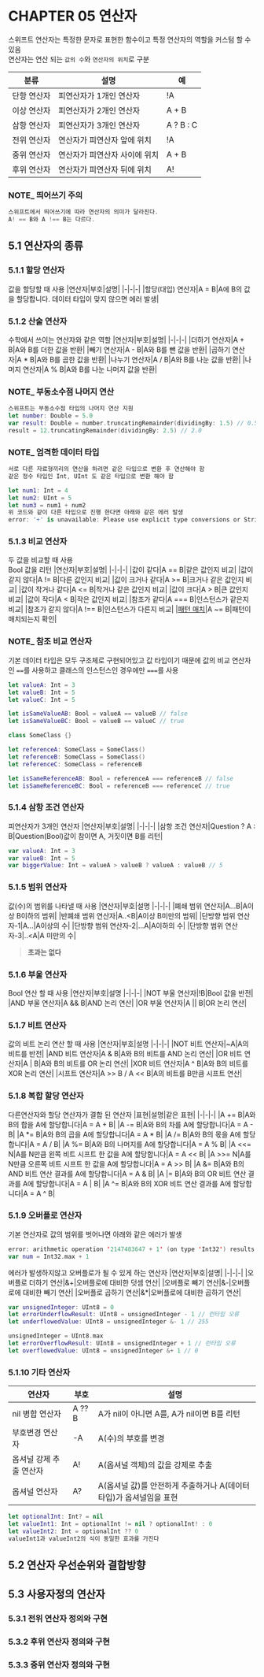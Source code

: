 # CHAPTER 05 연산자

스위프트 연산자는 특정한 문자로 표현한 함수이고 특정 연산자의 역할을 커스텀 할 수 있음  
연산자는 연산 되는 `값의 수`와 `연산자의 위치`로 구분

|분류|설명|예|
|-|-|-|
|단항 연산자|피연산자가 1개인 연산자|!A|
|이상 연산자|피연산자가 2개인 연산자|A + B|
|삼항 연산자|피연산자가 3개인 연산자|A ? B : C|
|전위 연산자|연산자가 피연산자 앞에 위치|!A|
|중위 연산자|연산자가 피연산자 사이에 위치|A + B|
|후위 연산자|연산자가 피연산자 뒤에 위치|A!|

### NOTE_ 띄어쓰기 주의
```swift
스위프트에서 띄어쓰기에 따라 연산자의 의미가 달라진다.
A! == B와 A !== B는 다르다.
```
## 5.1 연산자의 종류

### 5.1.1 할당 연산자
값을 할당할 때 사용
|연산자|부호|설명|
|-|-|-|
|할당(대입) 연산자|A = B|A에 B의 값을 할당합니다. 데이터 타입이 맞지 않으면 에러 발생|
### 5.1.2 산술 연산자
수학에서 쓰이는 연산자와 같은 역할
|연산자|부호|설명|
|-|-|-|
|더하기 연산자|A + B|A와 B를 더한 값을 반환|
|빼기 연산자|A - B|A와 B를 뺀 값을 반환|
|곱하기 연산자|A * B|A와 B를 곱한 값을 반환|
|나누기 연산자|A / B|A와 B를 나눈 값을 반환|
|나머지 연산자|A % B|A와 B를 나눈 나머지 값을 반환|

### NOTE_ 부동소수점 나머지 연산
```swift
스위프트는 부동소수점 타입의 나머지 연산 지원
let number: Double = 5.0
var result: Double = number.truncatingRemainder(dividingBy: 1.5) // 0.5
result = 12.truncatingRemainder(dividingBy: 2.5) // 2.0
```
### NOTE_ 엄격한 데이터 타입
```swift
서로 다른 자료형끼리의 연산을 하려면 같은 타입으로 변환 후 연산해야 함
같은 정수 타입인 Int, UInt 도 같은 타입으로 변환 해야 함

let num1: Int = 4
let num2: UInt = 5
let num3 = num1 + num2
위 코드와 같이 다른 타입으로 진행 한다면 아래와 같은 에러 발생 
error: '+' is unavailable: Please use explicit type conversions or Strideable methods for mixed-type arithmetics.
```
### 5.1.3 비교 연산자
두 값을 비교할 때 사용  
Bool 값을 리턴
|연산자|부호|설명|
|-|-|-|
|값이 같다|A == B|같은 값인지 비교|
|값이 같지 않다|A != B|다른 값인지 비교|
|값이 크거나 같다|A >= B|크거나 같은 값인지 비교|
|값이 작거나 같다|A <= B|작거나 같은 값인지 비교|
|값이 크다|A > B|큰 값인지 비교|
|값이 작다|A < B|작은 값인지 비교|
|참조가 같다|A === B|인스턴스가 같은지 비교|
|참조가 같지 않다|A !== B|인스턴스가 다른지 비교|
|[패턴 매치](https://zeddios.tistory.com/274)|A ~= B|패턴이 매치되는지 확인|
### NOTE_ 참조 비교 연산자
기본 데이터 타입은 모두 구조체로 구현되어있고 값 타입이기 때문에 값의 비교 연산자인 `==`를 사용하고 클래스의 인스턴스인 경우에만 `===`를 사용
```swift
let valueA: Int = 3
let valueB: Int = 5
let valueC: Int = 5

let isSameValueAB: Bool = valueA == valueB // false
let isSameValueBC: Bool = valueB == valueC // true

class SomeClass {}

let referenceA: SomeClass = SomeClass()
let referenceB: SomeClass = SomeClass()
let referenceC: SomeClass = referenceB

let isSameReferenceAB: Bool = referenceA === referenceB // false
let isSameReferenceBC: Bool = referenceB === referenceC // true
```
### 5.1.4 삼항 조건 연산자
피연산자가 3개인 연산자
|연산자|부호|설명|
|-|-|-|
|삼항 조건 연산자|Question ? A : B|Question(Bool)값이 참이면 A, 거짓이면 B를 리턴|
```swift
var valueA: Int = 3
var valueB: Int = 5
var biggerValue: Int = valueA > valueB ? valueA : valueB // 5
```
### 5.1.5 범위 연산자
값(수)의 범위를 나타낼 때 사용
|연산자|부호|설명
|-|-|-|
|폐쇄 범위 연산자|A...B|A이상 B이하의 범위|
|반폐쇄 범위 연산자|A..<B|A이상 B미만의 범위|
|단방향 범위 연산자-1|A...|A이상의 수|
|단방향 범위 연산자-2|...A|A이하의 수|
|단방향 범위 연산자-3|..<A|A 미만의 수|
>__초과는 없다__
### 5.1.6 부울 연산자
Bool 연산 할 때 사용
|연산자|부호|설명
|-|-|-|
|NOT 부울 연산자|!B|Bool 값을 반전|
|AND 부울 연산자|A && B|AND 논리 연산|
|OR 부울 연산자|A \|\| B|OR 논리 연산|
### 5.1.7 비트 연산자
값의 비트 논리 연산 할 때 사용
|연산자|부호|설명
|-|-|-|
|NOT 비트 연산자|~A|A의 비트를 반전|
|AND 비트 연산자|A & B|A와 B의 비트를 AND 논리 연산|
|OR 비트 연산자|A \| B|A와 B의 비트를 OR 논리 연산|
|XOR 비트 연산자|A ^ B|A와 B의 비트를 XOR 논리 연산|
|시프트 연산자|A >> B / A << B|A의 비트를 B만큼 시프트 연산|
### 5.1.8 복합 할당 연산자
다른연산자와 할당 연산자가 결합 된 연산자
|표현|설명|같은 표현|
|-|-|-|
|A += B|A와 B의 합을 A에 할당합니다|A = A + B|
|A -= B|A와 B의 차를 A에 할당합니다|A = A - B|
|A *= B|A와 B의 곱을 A에 할당합니다|A = A * B|
|A /= B|A와 B의 몫을 A에 할당합니다|A = A / B|
|A %= B|A와 B의 나머지를 A에 할당합니다|A = A % B|
|A <<= N|A를 N만큼 왼쪽 비트 시프트 한 값을 A에 할당합니다|A = A << B|
|A >>= N|A를 N만큼 오른쪽 비트 시프트 한 값을 A에 할당합니다|A = A >> B|
|A &= B|A와 B의 AND 비트 연산 결과를 A에 할당합니다|A = A & B|
|A \|= B|A와 B의 OR 비트 연산 결과를 A에 할당합니다|A = A \| B|
|A ^= B|A와 B의 XOR 비트 연산 결과를 A에 할당합니다|A = A ^ B|
### 5.1.9 오버플로 연산자
기본 연산자로 값의 범위를 벗어나면 아래와 같은 에러가 발생
```swift
error: arithmetic operation '2147483647 + 1' (on type 'Int32') results in an overflow
var num = Int32.max + 1
```
에러가 발생하지않고 오버플로가 될 수 있게 하는 연산자
|연산자|부호|설명|
|-|-|-|
|오버플로 더하기 연산|&+|오버플로에 대비한 덧셈 연산|
|오버플로 빼기 연산|&-|오버플로에 대비한 빼기 연산|
|오버플로 곱하기 연산|&*|오버플로에 대비한 곱하기 연산|
```swift
var unsignedInteger: UInt8 = 0
let errorUnderflowResult: UInt8 = unsignedInteger - 1 // 런타임 오류
let underflowedValue: UInt8 = unsignedInteger &- 1 // 255

unsignedInteger = UInt8.max
let errorOverflowResult: UInt8 = unsignedInteger + 1 // 런타임 오류
let overflowedValue: UInt8 = unsignedInteger &+ 1 // 0
```
### 5.1.10 기타 연산자
|연산자|부호|설명|
|-|-|-|
|nil 병합 연산자|A ?? B|A가 nil이 아니면 A를, A가 nil이면 B를 리턴|
|부호변경 연산자|-A|A(수)의 부호를 변경|
|옵셔널 강제 추출 연산자|A!|A(옵셔널 객체)의 값을 강제로 추출
|옵셔널 연산자|A?|A(옵셔널 값)를 안전하게 추출하거나 A(데이터 타입)가 옵셔널임을 표현|
```swift
let optionalInt: Int? = nil
let valueInt1: Int = optionalInt != nil ? optionalInt! : 0
let valueInt2: Int = optionalInt ?? 0
valueInt1과 valueInt2의 식이 동일한 효과를 가진다
```
## 5.2 연산자 우선순위와 결합방향

## 5.3 사용자정의 연산자

### 5.3.1 전위 연산자 정의와 구현

### 5.3.2 후위 연산자 정의와 구현

### 5.3.3 중위 연산자 정의와 구현
